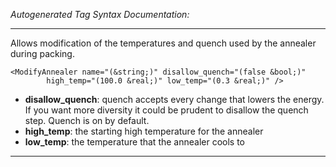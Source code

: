 _Autogenerated Tag Syntax Documentation:_

---
Allows modification of the temperatures and quench used by the annealer during packing.

```
<ModifyAnnealer name="(&string;)" disallow_quench="(false &bool;)"
        high_temp="(100.0 &real;)" low_temp="(0.3 &real;)" />
```

-   **disallow_quench**: quench accepts every change that lowers the energy. If you want more diversity it could be prudent to disallow the quench step. Quench is on by default.
-   **high_temp**: the starting high temperature for the annealer
-   **low_temp**: the temperature that the annealer cools to

---
